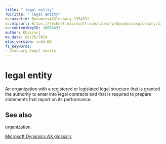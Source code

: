 ```yaml
---
title: " legal entity"
TOCTitle: " legal entity"
ms:assetid: DynamicsAXGlossary.1354391
ms:mtpsurl: https://technet.microsoft.com/library/dynamicsaxglossary.1354391(v=AX.60)
ms:contentKeyID: 36056453
author: Khairunj
ms.date: 08/25/2014
mtps_version: v=AX.60
f1_keywords:
- Glossary.legal entity
---
```


# legal entity

An organization with a registered or legislated legal structure that is granted the authority to enter into legal contracts and that is required to prepare statements that report on its performance.

## See also

[organization](organization.md)

[Microsoft Dynamics AX glossary](glossary/microsoft-dynamics-ax-glossary.md)

  


